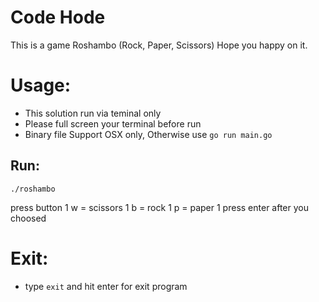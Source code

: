 Code Hode
========
This is a game Roshambo (Rock, Paper, Scissors)
Hope you happy on it.

Usage:
=====
* This solution run via teminal only
* Please full screen your terminal before run
* Binary file Support OSX only, Otherwise use `go run main.go`

Run:
---
```
./roshambo
```
press button
1 w = scissors
1 b = rock
1 p = paper
1 press enter after you choosed

Exit:
====
* type `exit` and hit enter for exit program
